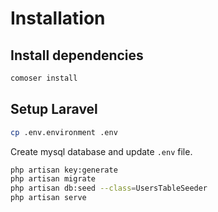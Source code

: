 Installation
===

## Install dependencies
```sh
comoser install
```

## Setup Laravel
```sh
cp .env.environment .env
```

Create mysql database and update `.env` file.

```sh
php artisan key:generate
php artisan migrate
php artisan db:seed --class=UsersTableSeeder
php artisan serve
```


